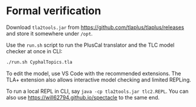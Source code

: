 # Formal verification

Download `tla2tools.jar` from <https://github.com/tlaplus/tlaplus/releases> and store it somewhere under `/opt`.

Use the `run.sh` script to run the PlusCal translator and the TLC model checker at once in CLI:

```sh
./run.sh CyphalTopics.tla
```

To edit the model, use VS Code with the recommended extensions. The TLA+ extension also allows interactive model checking and limited REPLing.

To run a local REPL in CLI, say `java -cp tla2tools.jar tlc2.REPL`. You can also use <https://will62794.github.io/spectacle> to the same end.

